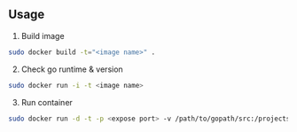 ## Usage

1. Build image

  ```bash
  sudo docker build -t="<image name>" .
  ```

2. Check go runtime & version

  ```bash
  sudo docker run -i -t <image name>
  ```

3. Run container

  ```bash
  sudo docker run -d -t -p <expose port> -v /path/to/gopath/src:/projects/golang/src <image name> <go command & params>
  ```
